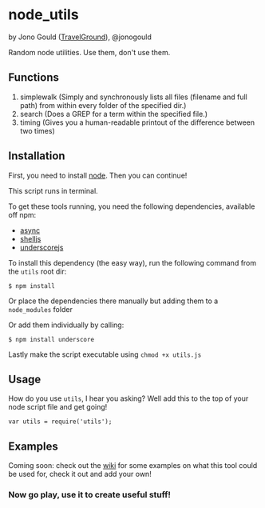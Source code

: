 node_utils
==========

by Jono Gould ([TravelGround](http://github.com/TravelGround)), @jonogould

Random node utilities. Use them, don't use them.

## Functions

1. simplewalk (Simply and synchronously lists all files (filename and full path) from within every folder of the specified dir.)
2. search (Does a GREP for a term within the specified file.)
3. timing (Gives you a human-readable printout of the difference between two times)


## Installation

First, you need to install [node](http://nodejs.org). Then you can continue!

This script runs in terminal.

To get these tools running, you need the following dependencies, available off npm:


- [async](https://github.com/caolan/async)
- [shelljs](http://shelljs.org)
- [underscorejs](http://underscorejs.org)

To install this dependency (the easy way), run the following command from the ``` utils ``` root dir:

``` $ npm install ```

Or place the dependencies there manually but adding them to a ``` node_modules ``` folder

Or add them individually by calling:

``` $ npm install underscore ```

Lastly make the script executable using ```chmod +x utils.js```


## Usage

How do you use ``` utils ```, I hear you asking? Well add this to the top of your node script file and get going!

	var utils = require('utils');


## Examples

Coming soon: check out the [wiki](https://github.com/TravelGround/utils/wiki) for some examples on what this tool could be used for, check it out and add your own!


### Now go play, use it to create useful stuff!